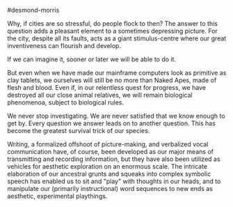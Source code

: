 #desmond-morris

Why, if cities are so stressful, do people flock to then? The answer to this question adds a pleasant element to a sometimes depressing picture. For the city, despite all its faults, acts as a giant stimulus-centre where our great inventiveness can flourish and develop. 

If we can imagine it, sooner or later we will be able to do it. 

But even when we have made our mainframe computers look as primitive as clay tablets, we ourselves will still be no more than Naked Apes, made of flesh and blood. Even if, in our relentless quest for progress, we have destroyed all our close animal relatives, we will remain biological phenomenoa, subject to biological rules. 

We never stop investigating. We are never satisfied that we know enough to get by. Every question we answer leads on to another question. This has become the greatest survival trick of our species. 

Writing, a formalized offshoot of picture-making, and verbalized vocal communication have, of course, been developed as our major means of transmitting and recording information, but they have also been utilized as vehicles for aesthetic exploration on an enormous scale. The intricate elaboration of our ancestral grunts and squeaks into complex symbolic speech has enabled us to sit and "play" with thoughts in our heads, and to manipulate our (primarily instructional) word sequences to new ends as aesthetic, experimental playthings. 

